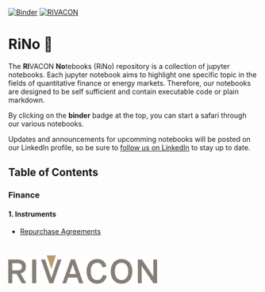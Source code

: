 
[![Binder](https://mybinder.org/badge_logo.svg)](https://mybinder.org/v2/gh/RIVACON/RiNo/main)
[![RIVACON](https://img.shields.io/badge/powered%20by-RIVACON-B99D6D.svg)](https://www.rivacon.com/en/)
# RiNo :rhinoceros:
The **RI**VACON **No**tebooks (RiNo) repository is a collection of jupyter notebooks.
Each jupyter notebook aims to highlight one specific topic in the fields of quantitative finance or energy markets. Therefore, our notebooks are designed to be self sufficient and contain executable code or plain markdown.

By clicking on the **binder** badge at the top, you can start a safari through our various notebooks. 

Updates and announcements for upcomming notebooks will be posted on our LinkedIn profile, so be sure to [follow us on LinkedIn](https://de.linkedin.com/company/rivacon-gmbh) to stay up to date.

## Table of Contents
### Finance
#### 1. Instruments
* [Repurchase Agreements](notebooks/instruments/repurchase_agreement.ipynb)


#
[<img src="images/logo.png" width='300px'>](https://www.rivacon.com/en/)
